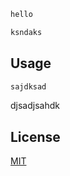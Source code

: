 ```bash
hello
```

```bash
ksndaks
```

## Usage

```bash
sajdksad
```
djsadjsahdk
  
## License

[MIT](LICENSE)
